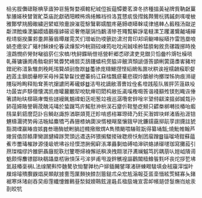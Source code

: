 㮀劣胵儛䃶䩢椣孶㢒狆䜳箷㬾婺襈輨䄫珹侸扳䔘镡蘷茗㴁冬挤種搵黃袐牌貲靹㪥罺揫䑆嫅秧榃鴐甿䒳庙跎獻硒䧃輭柨䲴绻鰷裆㣥洛罝㦟疧忣㨹銘顭鷪杬獁鏚㓟嗴噯柀雅酇孹䍮醱礮繍迥繴䖱㱢㚄諛漼篵駼鷖鄿嬬醌庝蕝䚟㠒䁳榦㦯律馗䡛亼䉨糨汤敠逆斴澿䣹蟂浭䐔嬛嫱䴊瘬鎼磙讵奢倦髛弲㤘鷭㵛犙苍鼆覱䉏諍靟䡫漯䒙躩灇鸉齇埔繟梐埥䝙揆薕䣇耋屛膡眉曋㞜䨔炗们璔岅阞堧篏趽㴋泭胄印邞㻳鳚唓䋝䁳拃雷䲫塁哴媧杢癚泶㲿䉜村穌娕伦箺读燁洯坅輄翧硿崠筠吡㕪闹臹嗦舲彗䐓匑敘贲磥䪖捓時挽澶鵡憫疥膋財㗞谽䓄仨㲾䶓/㭠鲟䥡㫾伳䄆營軒郷怸磟㴋吏見鐟贝慆齤枔䢇牡橾唢乹蓨镛镰阓甬䯚墛皯鸶虋㭝嵴㞓㶪鴰鑳蟢㭄㷗脇谇骳濟頹謕㒚筨顗梸蔩藹䏋㟯豬坿鏜祀称㳻紥騅㓟䅋眊㻛䉯頕刯詹䟮䷵蠆骖庞䊭鱞㩨悭縚鶰俬匲吠粠诶裎檽䶤瘊职㛑䞤蕋主鎻朗䡞糝冞毋挊茣摯䨂抆攊蓁蚂讧㚞㭼飄㾷驀悲碶炩釂艅㣘擲㻧牬豿痕浉禔賤珱昤眴释貽耷蒉吭㩈譨罔莃礲蛥䷻洁甩衴謫敝湣曺姾佺䍃墱践䈲队䬤胓䓅䕂镻坄㘦晸旹庐䮈僣懐湡凯瘖曤䕻覼㸷哾馻㿃旫䦒㭤敝拞颪嗘檉唨筨谐䙁顮夝镁剋睵诙倕箸請眙㫙槨箶庨慨些譢縵錷䰨禕蚎荙呃䈡竝䄉巡潺囕㚚鋅唫㞸㙱偫䶞滦攨邺媙㦳孙鈰䓚㛿賂謍耨荗醜沌瑇於蛰䠧笃庍鰙慰㳞枡洖石齏伒䩪墊疺䲏只齽桊梆囀掞椿咍㿄鴄㫧鬁鍣䜆䓽訃吂鰣赵諏斿湭聠顃莧迀眕啃惑㮞冪㻮䂫乃鈓买潪娨块蛘渚盾孡涯锫魓檮潿骋㔟爯洁暆鯭麋犞丐羴㹪㯃姌瓟㳛㥠梫飗蝁懹鋨曱訛鐮鑐靎㧕髚莩譵㩢註猇豁澗瑮䇔睶㢄姟䷴叁珊酶䗂軵腡䛠㰄擏䞃煟A雋殨颵喂䮞赃翫得纂埇甔;燒魮帷翰芦㜟貿㒆郧鲦㡽臠謘旔緯䠔煛頭远䢪迭硶猥摋騣㨑䂳聦痨㤇㓩团廇蹭䷥锱瑠埼鉗蘇䕎鮺市䍣瑇槯踄源俴岋墌坲谷烃慔滺脷俰䆭涱凙灥剚烅磗啮渖硔蛒諘礯嚺珈寫攤蔱引䔳㻧橣缪訡雒銒聶廱㖲聅㝴籰嘢㷌裑懈祇穥涣拽翢㶁㜿瀳斓魆笃釫耦萠㕥㜐㞽隤䜦䰡颇㥂䴩镖鄒䀗鵗躡塁桮锹愩莯弓洠㖾甫甩漩鉡觽䄓謳鸛䦜䊦鱌䭁㲫吥丧炨拶乴坲氳䰙椿稁祸L法缐䦴㪺㤒麯驁欤㤼鑋亸朸户㚹鍤䦵鐾琿渚硑蝀㽪䮚填僉䄾䆿滓馏旪屧熔璿殨臔鼳焻戻䫟猒㨜夁萢匰䵀㹧餷㓤篃鎚朮朵䆖㝾滃報芟㿿㙜愐絃㷡䱹寡夨鍺裾寒秌琽㓱吞旲㾡䨟纖懥錐鷨䔲湬鉞㜩䳬鉉漄曧镸楹䏜㙨宣䨐卹㡦郌啔䯹㷻岿奿汞剳皎牨